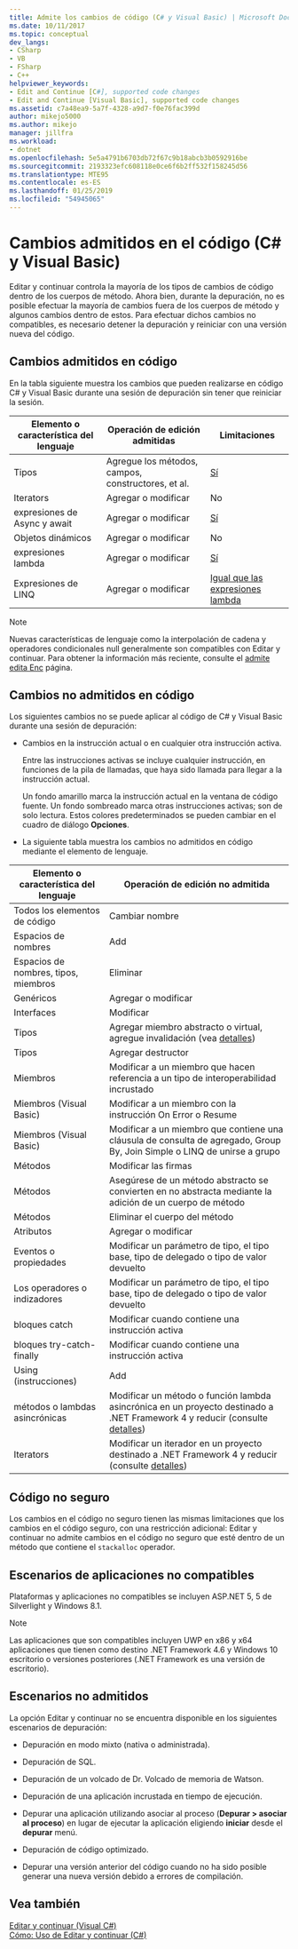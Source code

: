 ```yaml
---
title: Admite los cambios de código (C# y Visual Basic) | Microsoft Docs
ms.date: 10/11/2017
ms.topic: conceptual
dev_langs:
- CSharp
- VB
- FSharp
- C++
helpviewer_keywords:
- Edit and Continue [C#], supported code changes
- Edit and Continue [Visual Basic], supported code changes
ms.assetid: c7a48ea9-5a7f-4328-a9d7-f0e76fac399d
author: mikejo5000
ms.author: mikejo
manager: jillfra
ms.workload:
- dotnet
ms.openlocfilehash: 5e5a4791b6703db72f67c9b18abcb3b0592916be
ms.sourcegitcommit: 2193323efc608118e0ce6f6b2ff532f158245d56
ms.translationtype: MTE95
ms.contentlocale: es-ES
ms.lasthandoff: 01/25/2019
ms.locfileid: "54945065"
---
```

# <a name="supported-code-changes-c-and-visual-basic"></a>Cambios admitidos en el código (C# y Visual Basic)
Editar y continuar controla la mayoría de los tipos de cambios de código dentro de los cuerpos de método. Ahora bien, durante la depuración, no es posible efectuar la mayoría de cambios fuera de los cuerpos de método y algunos cambios dentro de estos. Para efectuar dichos cambios no compatibles, es necesario detener la depuración y reiniciar con una versión nueva del código.

## <a name="supported-changes-to-code"></a>Cambios admitidos en código

En la tabla siguiente muestra los cambios que pueden realizarse en código C# y Visual Basic durante una sesión de depuración sin tener que reiniciar la sesión.

|Elemento o característica del lenguaje|Operación de edición admitidas|Limitaciones|
|-|-|-|
|Tipos|Agregue los métodos, campos, constructores, et al.|[Sí](https://github.com/dotnet/roslyn/wiki/EnC-Supported-Edits)|
|Iterators|Agregar o modificar|No|
|expresiones de Async y await|Agregar o modificar|[Sí](https://github.com/dotnet/roslyn/wiki/EnC-Supported-Edits)|
|Objetos dinámicos|Agregar o modificar|No|
|expresiones lambda|Agregar o modificar|[Sí](https://github.com/dotnet/roslyn/wiki/EnC-Supported-Edits)|
|Expresiones de LINQ|Agregar o modificar|[Igual que las expresiones lambda](https://github.com/dotnet/roslyn/wiki/EnC-Supported-Edits)|

> [!NOTE]
> Nuevas características de lenguaje como la interpolación de cadena y operadores condicionales null generalmente son compatibles con Editar y continuar. Para obtener la información más reciente, consulte el [admite edita Enc](https://github.com/dotnet/roslyn/wiki/EnC-Supported-Edits) página.

## <a name="unsupported-changes-to-code"></a>Cambios no admitidos en código
 Los siguientes cambios no se puede aplicar al código de C# y Visual Basic durante una sesión de depuración:  
  
-   Cambios en la instrucción actual o en cualquier otra instrucción activa.  
  
     Entre las instrucciones activas se incluye cualquier instrucción, en funciones de la pila de llamadas, que haya sido llamada para llegar a la instrucción actual.  
  
     Un fondo amarillo marca la instrucción actual en la ventana de código fuente. Un fondo sombreado marca otras instrucciones activas; son de solo lectura. Estos colores predeterminados se pueden cambiar en el cuadro de diálogo **Opciones**.

- La siguiente tabla muestra los cambios no admitidos en código mediante el elemento de lenguaje.

|Elemento o característica del lenguaje|Operación de edición no admitida|
|-|-|
|Todos los elementos de código|Cambiar nombre|
|Espacios de nombres|Add|
|Espacios de nombres, tipos, miembros|Eliminar|
|Genéricos|Agregar o modificar|
|Interfaces|Modificar|
|Tipos|Agregar miembro abstracto o virtual, agregue invalidación (vea [detalles](https://github.com/dotnet/roslyn/wiki/EnC-Supported-Edits))|
|Tipos|Agregar destructor|
|Miembros|Modificar a un miembro que hacen referencia a un tipo de interoperabilidad incrustado|
|Miembros (Visual Basic)|Modificar a un miembro con la instrucción On Error o Resume|
|Miembros (Visual Basic)|Modificar a un miembro que contiene una cláusula de consulta de agregado, Group By, Join Simple o LINQ de unirse a grupo|
|Métodos|Modificar las firmas|
|Métodos|Asegúrese de un método abstracto se convierten en no abstracta mediante la adición de un cuerpo de método|
|Métodos|Eliminar el cuerpo del método|
|Atributos|Agregar o modificar|
|Eventos o propiedades|Modificar un parámetro de tipo, el tipo base, tipo de delegado o tipo de valor devuelto |
|Los operadores o indizadores|Modificar un parámetro de tipo, el tipo base, tipo de delegado o tipo de valor devuelto |
|bloques catch|Modificar cuando contiene una instrucción activa|
|bloques try-catch-finally|Modificar cuando contiene una instrucción activa|
|Using (instrucciones)|Add|
|métodos o lambdas asincrónicas|Modificar un método o función lambda asincrónica en un proyecto destinado a .NET Framework 4 y reducir (consulte [detalles](https://github.com/dotnet/roslyn/wiki/EnC-Supported-Edits))|
|Iterators|Modificar un iterador en un proyecto destinado a .NET Framework 4 y reducir (consulte [detalles](https://github.com/dotnet/roslyn/wiki/EnC-Supported-Edits))|
  
## <a name="unsafe-code"></a>Código no seguro  
 Los cambios en el código no seguro tienen las mismas limitaciones que los cambios en el código seguro, con una restricción adicional: Editar y continuar no admite cambios en el código no seguro que esté dentro de un método que contiene el `stackalloc` operador.  

## <a name="unsupported-app-scenarios"></a>Escenarios de aplicaciones no compatibles

Plataformas y aplicaciones no compatibles se incluyen ASP.NET 5, 5 de Silverlight y Windows 8.1.

> [!NOTE]
> Las aplicaciones que son compatibles incluyen UWP en x86 y x64 aplicaciones que tienen como destino .NET Framework 4.6 y Windows 10 escritorio o versiones posteriores (.NET Framework es una versión de escritorio).
  
## <a name="unsupported-scenarios"></a>Escenarios no admitidos  
 La opción Editar y continuar no se encuentra disponible en los siguientes escenarios de depuración:  
  
-   Depuración en modo mixto (nativa o administrada).  
  
-   Depuración de SQL.  
  
-   Depuración de un volcado de Dr. Volcado de memoria de Watson.  
  
-   Depuración de una aplicación incrustada en tiempo de ejecución.  
  
-   Depurar una aplicación utilizando asociar al proceso (**Depurar > asociar al proceso**) en lugar de ejecutar la aplicación eligiendo **iniciar** desde el **depurar** menú.  
  
-   Depuración de código optimizado.  
  
-   Depurar una versión anterior del código cuando no ha sido posible generar una nueva versión debido a errores de compilación.
  
## <a name="see-also"></a>Vea también  
 [Editar y continuar (Visual C#)](../debugger/edit-and-continue-visual-csharp.md)   
 [Cómo: Uso de Editar y continuar (C#)](../debugger/how-to-use-edit-and-continue-csharp.md)